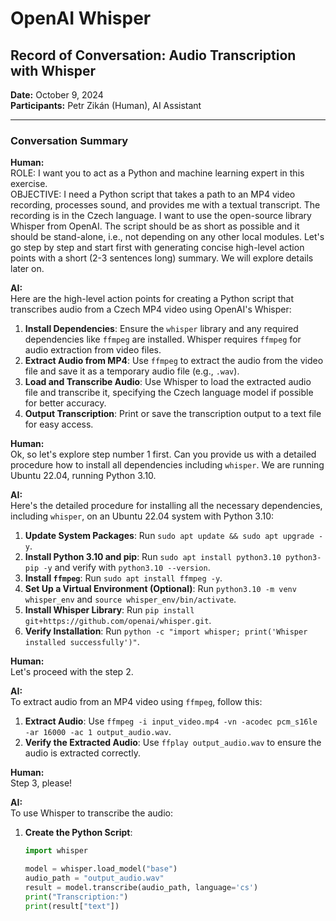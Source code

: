 # OpenAI Whisper

## Record of Conversation: Audio Transcription with Whisper

**Date:** October 9, 2024  
**Participants:** Petr Zikán (Human), AI Assistant

---

### Conversation Summary

**Human:**  
ROLE: I want you to act as a Python and machine learning expert in this exercise.  
OBJECTIVE: I need a Python script that takes a path to an MP4 video recording, processes sound, and provides me with a textual transcript. The recording is in the Czech language. I want to use the open-source library Whisper from OpenAI. The script should be as short as possible and it should be stand-alone, i.e., not depending on any other local modules. Let's go step by step and start first with generating concise high-level action points with a short (2-3 sentences long) summary. We will explore details later on.

**AI:**  
Here are the high-level action points for creating a Python script that transcribes audio from a Czech MP4 video using OpenAI's Whisper:
1. **Install Dependencies**: Ensure the `whisper` library and any required dependencies like `ffmpeg` are installed. Whisper requires `ffmpeg` for audio extraction from video files.
2. **Extract Audio from MP4**: Use `ffmpeg` to extract the audio from the video file and save it as a temporary audio file (e.g., `.wav`).
3. **Load and Transcribe Audio**: Use Whisper to load the extracted audio file and transcribe it, specifying the Czech language model if possible for better accuracy.
4. **Output Transcription**: Print or save the transcription output to a text file for easy access.

**Human:**  
Ok, so let's explore step number 1 first. Can you provide us with a detailed procedure how to install all dependencies including `whisper`. We are running Ubuntu 22.04, running Python 3.10.

**AI:**  
Here's the detailed procedure for installing all the necessary dependencies, including `whisper`, on an Ubuntu 22.04 system with Python 3.10:
1. **Update System Packages**: Run `sudo apt update && sudo apt upgrade -y`.
2. **Install Python 3.10 and pip**: Run `sudo apt install python3.10 python3-pip -y` and verify with `python3.10 --version`.
3. **Install `ffmpeg`**: Run `sudo apt install ffmpeg -y`.
4. **Set Up a Virtual Environment (Optional)**: Run `python3.10 -m venv whisper_env` and `source whisper_env/bin/activate`.
5. **Install Whisper Library**: Run `pip install git+https://github.com/openai/whisper.git`.
6. **Verify Installation**: Run `python -c "import whisper; print('Whisper installed successfully')"`.

**Human:**  
Let's proceed with the step 2.

**AI:**  
To extract audio from an MP4 video using `ffmpeg`, follow this:
1. **Extract Audio**: Use `ffmpeg -i input_video.mp4 -vn -acodec pcm_s16le -ar 16000 -ac 1 output_audio.wav`.
2. **Verify the Extracted Audio**: Use `ffplay output_audio.wav` to ensure the audio is extracted correctly.

**Human:**  
Step 3, please!

**AI:**  
To use Whisper to transcribe the audio:
1. **Create the Python Script**:
   ```python
   import whisper

   model = whisper.load_model("base")
   audio_path = "output_audio.wav"
   result = model.transcribe(audio_path, language='cs')
   print("Transcription:")
   print(result["text"])
